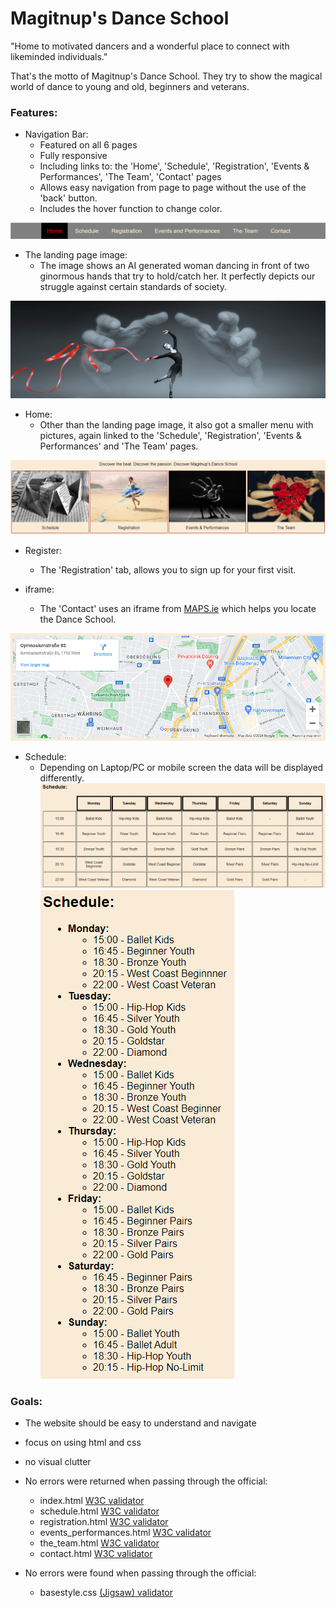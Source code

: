 # Magitnup's Dance School

"Home to motivated dancers and a wonderful place to connect with likeminded individuals."

That's the motto of Magitnup's Dance School. They try to show the magical world of dance to young and old, beginners and veterans.

### Features:
+ Navigation Bar:
    + Featured on all 6 pages
    + Fully responsive
    + Including links to: the 'Home', 'Schedule', 'Registration', 'Events & Performances', 'The Team', 'Contact' pages
    + Allows easy navigation from page to page without the use of the 'back' button.
    + Includes the hover function to change color.

![navigation bar](navigation.png)

+ The landing page image:
    + The image shows an AI generated woman dancing in front of two ginormous hands that try to hold/catch her. It perfectly depicts our struggle against certain standards of society.

![female dancer in ballet](banner.png)

+ Home:
    + Other than the landing page image, it also got a smaller menu with pictures, again linked to the 'Schedule', 'Registration', 'Events & Performances' and 'The Team' pages.

![four-picture menu](small_menu.png)

+ Register:
    + The 'Registration' tab, allows you to sign up for your first visit.

+ iframe:
    + The 'Contact' uses an iframe from [MAPS.ie](https://www.maps.ie/create-google-map/) which helps you locate the Dance School.

![map showing the location of the dance school](iframe_map.png)

+ Schedule:
    + Depending on Laptop/PC or mobile screen the data will be displayed differently.
![schedule big screen](schedule_big.png)![schedule small screen](schedule_small.png)

### Goals:
+ The website should be easy to understand and navigate
+ focus on using html and css
+ no visual clutter




+ No errors were returned when passing through the official:
    + index.html [W3C validator](https://validator.w3.org/nu/?showsource=yes&showoutline=yes&showimagereport=yes&doc=https%3A%2F%2Fmagitnup.github.io)
    + schedule.html [W3C validator](https://validator.w3.org/nu/?showsource=yes&showoutline=yes&showimagereport=yes&doc=https%3A%2F%2Fmagitnup.github.io%2Fpages%2Fschedule)
    + registration.html [W3C validator](https://validator.w3.org/nu/?showsource=yes&showoutline=yes&showimagereport=yes&doc=https%3A%2F%2Fmagitnup.github.io%2Fpages%2Fregistration)
    + events_performances.html [W3C validator](https://validator.w3.org/nu/?showsource=yes&showoutline=yes&showimagereport=yes&doc=https%3A%2F%2Fmagitnup.github.io%2Fpages%2Fevents_performances)
    + the_team.html [W3C validator](https://validator.w3.org/nu/?showsource=yes&showoutline=yes&showimagereport=yes&doc=https%3A%2F%2Fmagitnup.github.io%2Fpages%2Fthe_team)
    + contact.html [W3C validator](https://validator.w3.org/nu/?showsource=yes&showoutline=yes&showimagereport=yes&doc=https%3A%2F%2Fmagitnup.github.io%2Fpages%2Fcontact)

+ No errors were found when passing through the official:
    + basestyle.css [(Jigsaw) validator](http://jigsaw.w3.org/css-validator/validator?lang=en&profile=css3svg&uri=https%3A%2F%2Fmagitnup.github.io&usermedium=all&vextwarning=&warning=1)